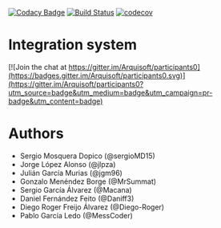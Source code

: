 [![Codacy Badge](https://api.codacy.com/project/badge/Grade/2f5e9b234d9b4cbd8669629c299990ad)](https://www.codacy.com/app/jelabra/dashboard_i1a?utm_source=github.com&utm_medium=referral&utm_content=Arquisoft/dashboard_i1a&utm_campaign=badger)
[![Build Status](https://travis-ci.org/Arquisoft/dashboard_i1a.svg?branch=master)](https://travis-ci.org/Arquisoft/dashboard_i1a)
[![codecov](https://codecov.io/gh/Arquisoft/dashboard_i1a/branch/master/graph/badge.svg)](https://codecov.io/gh/Arquisoft/dashboard_i1a)


# Integration system

[![Join the chat at https://gitter.im/Arquisoft/participants0](https://badges.gitter.im/Arquisoft/participants0.svg)](https://gitter.im/Arquisoft/participants0?utm_source=badge&utm_medium=badge&utm_campaign=pr-badge&utm_content=badge)

# Authors

- Sergio Mosquera Dopico (@sergioMD15)
- Jorge López Alonso (@jlpza)
- Julián García Murias (@jgm96)
- Gonzalo Menéndez Borge (@MrSummat)
- Sergio García Álvarez (@Macana)
- Daniel Fernández Feito (@Daniff3)
- Diego Roger Freijo Álvarez (@Diego-Roger)
- Pablo García Ledo (@MessCoder)
